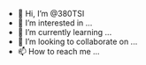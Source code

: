 - 👋 Hi, I’m @380TSI
- 👀 I’m interested in ...
- 🌱 I’m currently learning ...
- 💞️ I’m looking to collaborate on ...
- 📫 How to reach me ...

<!---
380TSI/380TSI is a ✨ special ✨ repository because its `README.md` (this file) appears on your GitHub profile.
You can click the Preview link to take a look at your changes.
--->
